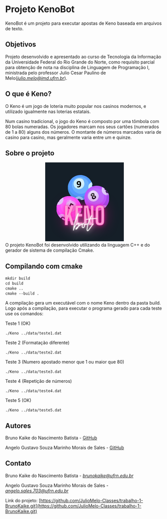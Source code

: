 # Projeto KenoBot
KenoBot é um projeto para executar apostas de Keno baseada em arquivos de texto.

## Objetivos

Projeto desenvolvido e apresentado ao curso de Tecnologia da Informação da Universidade Federal do Rio Grande do Norte, como requisito parcial para obtenção de nota na disciplina de Linguagem de Programação I, ministrada pelo professor Julio Cesar Paulino de Melo(*<julio.melo@imd.ufrn.br>*).

## O que é Keno?

O Keno é um jogo de loteria muito popular nos casinos modernos, e utilizado igualmente nas loterias estatais.

Num casino tradicional, o jogo do Keno é composto por uma tômbola com 80 bolas numeradas. Os jogadores marcam nos seus cartões (numerados de 1 a 80) alguns dos números. O montante de números marcados varia de casino para casino, mas geralmente varia entre um e quinze.

## Sobre o projeto
<center>
<img src="img/keno (1).png">
</center>
O projeto KenoBot foi desenvolvido utilizando da linguagem C++ e do gerador de sistema de compilação Cmake.

## Compilando com cmake
```
mkdir build
cd build
cmake ..
cmake --build .
```

A compilação gera um executável com o nome Keno dentro da pasta build. Logo após a compilação, para executar o programa gerado para cada teste use os comandos:

Teste 1 (OK)
```
./Keno ../data/teste1.dat
```

Teste 2 (Formatação diferente)
```
./Keno ../data/teste2.dat
```

Teste 3 (Numero apostado menor que 1 ou maior que 80)
```
./Keno ../data/teste3.dat
```

Teste 4 (Repetição de números)
```
./Keno ../data/teste4.dat
```

Teste 5 (OK)
```
./Keno ../data/teste5.dat
```

## Autores

Bruno Kaike do Nascimento Batista -
[GitHub](https://github.com/BrunoKaike)

Angelo Gustavo Souza Marinho Morais de Sales -
[GitHub](https://github.com/AngeloGustavo)

## Contato

Bruno Kaike do Nascimento Batista -
*<brunokaike@ufrn.edu.br>*

Angelo Gustavo Souza Marinho Morais de Sales -
*<angelo.sales.703@ufrn.edu.br>*

Link do projeto: [https://github.com/JulioMelo-Classes/trabalho-1-BrunoKaike.git](https://github.com/JulioMelo-Classes/trabalho-1-BrunoKaike.git)

